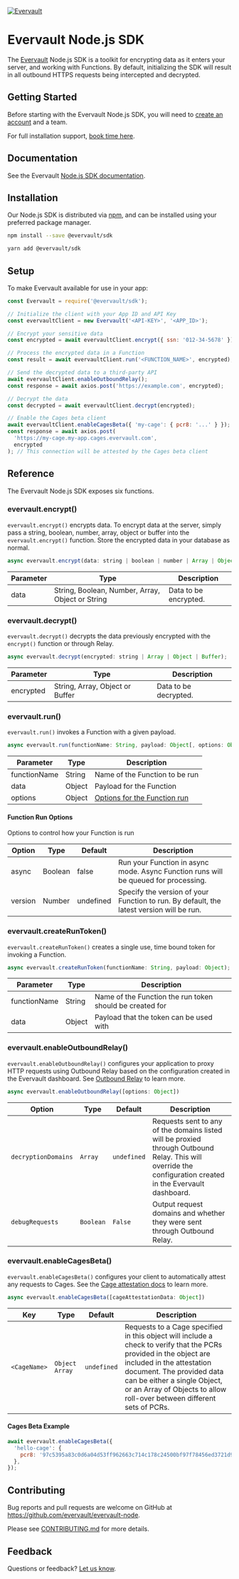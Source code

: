 [![Evervault](https://evervault.com/evervault.svg)](https://evervault.com/)

# Evervault Node.js SDK

The [Evervault](https://evervault.com) Node.js SDK is a toolkit for encrypting data as it enters your server, and working with Functions. By default, initializing the SDK will result in all outbound HTTPS requests being intercepted and decrypted.

## Getting Started

Before starting with the Evervault Node.js SDK, you will need to [create an account](https://app.evervault.com/register) and a team.

For full installation support, [book time here](https://calendly.com/evervault/support).

## Documentation

See the Evervault [Node.js SDK documentation](https://docs.evervault.com/sdk/nodejs).

## Installation

Our Node.js SDK is distributed via [npm](https://www.npmjs.com/package/@evervault/sdk), and can be installed using your preferred package manager.

```sh
npm install --save @evervault/sdk

yarn add @evervault/sdk
```

## Setup

To make Evervault available for use in your app:

```js
const Evervault = require('@evervault/sdk');

// Initialize the client with your App ID and API Key
const evervaultClient = new Evervault('<API-KEY>', '<APP_ID>');

// Encrypt your sensitive data
const encrypted = await evervaultClient.encrypt({ ssn: '012-34-5678' });

// Process the encrypted data in a Function
const result = await evervaultClient.run('<FUNCTION_NAME>', encrypted);

// Send the decrypted data to a third-party API
await evervaultClient.enableOutboundRelay();
const response = await axios.post('https://example.com', encrypted);

// Decrypt the data
const decrypted = await evervaultClient.decrypt(encrypted);

// Enable the Cages beta client
await evervaultClient.enableCagesBeta({ 'my-cage': { pcr8: '...' } });
const response = await axios.post(
  'https://my-cage.my-app.cages.evervault.com',
  encrypted
); // This connection will be attested by the Cages beta client
```

## Reference

The Evervault Node.js SDK exposes six functions.

### evervault.encrypt()

`evervault.encrypt()` encrypts data. To encrypt data at the server, simply pass a string, boolean, number, array, object or buffer into the `evervault.encrypt()` function. Store the encrypted data in your database as normal.

```javascript
async evervault.encrypt(data: string | boolean | number | Array | Object | Buffer);
```

| Parameter | Type                                             | Description           |
| --------- | ------------------------------------------------ | --------------------- |
| data      | String, Boolean, Number, Array, Object or String | Data to be encrypted. |

### evervault.decrypt()

`evervault.decrypt()` decrypts the data previously encrypted with the `encrypt()` function or through Relay.

```javascript
async evervault.decrypt(encrypted: string | Array | Object | Buffer);
```

| Parameter      | Type                            | Description           |
| -------------- | --------------------------------| --------------------- |
| encrypted      | String, Array, Object or Buffer | Data to be decrypted. |

### evervault.run()

`evervault.run()` invokes a Function with a given payload.

```javascript
async evervault.run(functionName: String, payload: Object[, options: Object]);
```

| Parameter    | Type   | Description                                           |
| ------------ | ------ | ----------------------------------------------------- |
| functionName | String | Name of the Function to be run                        |
| data         | Object | Payload for the Function                              |
| options      | Object | [Options for the Function run](#Function-Run-Options) |

#### Function Run Options

Options to control how your Function is run

| Option  | Type    | Default   | Description                                                                              |
| ------- | ------- | --------- | ---------------------------------------------------------------------------------------- |
| async   | Boolean | false     | Run your Function in async mode. Async Function runs will be queued for processing.      |
| version | Number  | undefined | Specify the version of your Function to run. By default, the latest version will be run. |

### evervault.createRunToken()

`evervault.createRunToken()` creates a single use, time bound token for invoking a Function.

```javascript
async evervault.createRunToken(functionName: String, payload: Object);
```

| Parameter    | Type   | Description                                              |
| ------------ | ------ | -------------------------------------------------------- |
| functionName | String | Name of the Function the run token should be created for |
| data         | Object | Payload that the token can be used with                  |

### evervault.enableOutboundRelay()

`evervault.enableOutboundRelay()` configures your application to proxy HTTP requests using Outbound Relay based on the configuration created in the Evervault dashboard. See [Outbound Relay](https://docs.evervault.com/concepts/outbound-relay/overview) to learn more.

```javascript
async evervault.enableOutboundRelay([options: Object])
```

| Option              | Type      | Default     | Description                                                                                                                                                 |
| ------------------- | --------- | ----------- | ----------------------------------------------------------------------------------------------------------------------------------------------------------- |
| `decryptionDomains` | `Array`   | `undefined` | Requests sent to any of the domains listed will be proxied through Outbound Relay. This will override the configuration created in the Evervault dashboard. |
| `debugRequests`     | `Boolean` | `False`     | Output request domains and whether they were sent through Outbound Relay.                                                                                   |

### evervault.enableCagesBeta()

`evervault.enableCagesBeta()` configures your client to automatically attest any requests to Cages. See the [Cage attestation docs](https://docs.evervault.com/products/cages#how-does-attestation-work-with-cages) to learn more.

```javascript
async evervault.enableCagesBeta([cageAttestationData: Object])
```

| Key          | Type             | Default     | Description                                                                                                                                               |
| ------------ | ---------------- | ----------- | --------------------------------------------------------------------------------------------------------------------------------------------------------- |
| `<CageName>` | `Object` `Array` | `undefined` | Requests to a Cage specified in this object will include a check to verify that the PCRs provided in the object are included in the attestation document. The provided data can be either a single Object, or an Array of Objects to allow roll-over between different sets of PCRs. |

#### Cages Beta Example

```javascript
await evervault.enableCagesBeta({
  'hello-cage': {
    pcr8: '97c5395a83c0d6a04d53ff962663c714c178c24500bf97f78456ed3721d922cf3f940614da4bb90107c439bc4a1443ca',
  },
});
```

## Contributing

Bug reports and pull requests are welcome on GitHub at https://github.com/evervault/evervault-node.

Please see [CONTRIBUTING.md](./CONTRIBUTING.md) for more details.

## Feedback

Questions or feedback? [Let us know](mailto:support@evervault.com).
